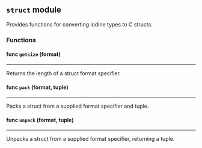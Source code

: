 ## ```struct``` module

Provides functions for converting iodine types to C structs.
### Functions

#### func ```getsize``` (format)
___
Returns the length of a struct format specifier. 
#### func ```pack``` (format, tuple)
___
Packs a struct from a supplied format specifier and tuple.
#### func ```unpack``` (format, tuple)
___
Unpacks a struct from a supplied format specifier, returning a tuple.


